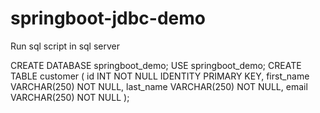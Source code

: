 # springboot-jdbc-demo

Run sql script in sql server

CREATE DATABASE springboot_demo;
USE  springboot_demo;
CREATE TABLE customer (
  id              INT           NOT NULL    IDENTITY    PRIMARY KEY,
  first_name           VARCHAR(250)  NOT NULL,
  last_name  VARCHAR(250) NOT NULL,
  email VARCHAR(250) NOT NULL
);
